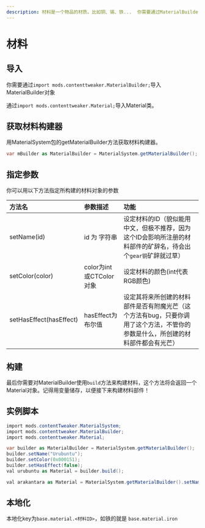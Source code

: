 ```yaml
---
description: 材料是一个物品的材质。比如铜、锡、铁...  你需要通过MaterialBuilder对象构建Material类对象。
---
```


# 材料

## 导入

你需要通过`import mods.contenttweaker.MaterialBuilder;`导入MaterialBuilder对象

通过`import mods.contenttweaker.Material;`导入Material类。

## 获取材料构建器

用MaterialSystem包的getMaterialBuilder方法获取材料构建器。

```csharp
var mBuilder as MaterialBuilder = MaterialSystem.getMaterialBuilder();
```

## 指定参数

你可以用以下方法指定所构建的材料对象的参数

| 方法名 | 参数描述 | 功能 |
| :--- | :--- | :--- |
| setName\(id\) | id 为 字符串 | 设定材料的ID（貌似能用中文，但极不推荐，因为这个ID会影响所注册的材料部件的矿辞名，待会出个`gear铜`矿辞就过草） |
| setColor\(color\) | color为int或CTColor对象 | 设定材料的颜色\(int代表RGB颜色\) |
| setHasEffect\(hasEffect\) | hasEffect为布尔值 | 设定其将来所创建的材料部件是否有附魔光芒（这个方法有bug，只要你调用了这个方法，不管你的参数是什么，所创建的材料部件都会有光芒） |

## 构建

最后你需要对MaterialBuilder使用`build`方法来构建材料，这个方法将会返回一个Material对象。记得用变量储存，以便接下来构建材料部件！

## 实例脚本

```csharp
import mods.contentTweaker.MaterialSystem;
import mods.contenttweaker.MaterialBuilder;
import mods.contenttweaker.Material;

var builder as MaterialBuilder = MaterialSystem.getMaterialBuilder();
builder.setName("Urubuntu");
builder.setColor(0x000151);
builder.setHasEffect(false);
val urubuntu as Material = builder.build();

val arakantara as Material = MaterialSystem.getMaterialBuilder().setName("Arakantara").setColor(15592941).setHasEffect(true).build();
```

## 本地化

本地化key为`base.material.<材料ID>`，如铁的就是 `base.material.iron`
